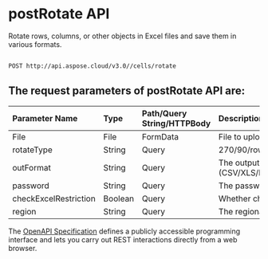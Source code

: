 # **postRotate API**

Rotate rows, columns, or other objects in Excel files and save them in various formats. 

```bash

POST http://api.aspose.cloud/v3.0//cells/rotate

```

## The request parameters of **postRotate** API are: 

| Parameter Name | Type | Path/Query String/HTTPBody | Description | 
| :- | :- | :- |:- | 
|File|File|FormData|File to upload|
|rotateType|String|Query|270/90/row/col/row2col|
|outFormat|String|Query|The output data file format.(CSV/XLS/HTML/MHTML/ODS/PDF/XML/TXT/TIFF/XLSB/XLSM/XLSX/XLTM/XLTX/XPS/PNG/JPG/JPEG/GIF/EMF/BMP/MD[Markdown]/Numbers)|
|password|String|Query|The password needed to open an Excel file.|
|checkExcelRestriction|Boolean|Query|Whether check restriction of excel file when user modify cells related objects.|
|region|String|Query|The regional settings for workbook.|


The [OpenAPI Specification](https://reference.aspose.cloud/cells/#/LightCellsController/PostRotate) defines a publicly accessible programming interface and lets you carry out REST interactions directly from a web browser.
